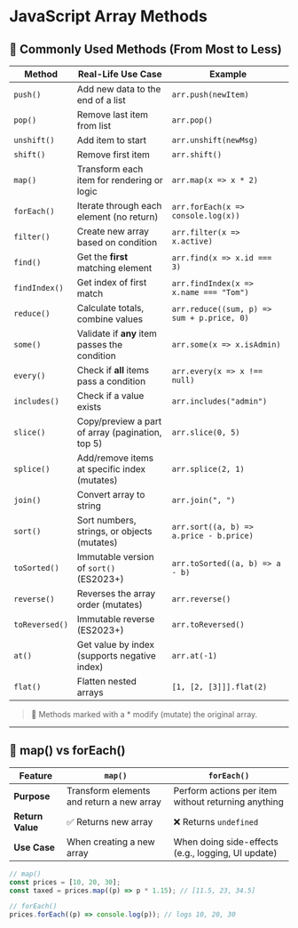 # JavaScript Array Methods

## 🚀 Commonly Used Methods (From Most to Less)

| **Method**     | **Real-Life Use Case**                           | **Example**                                |
| -------------- | ------------------------------------------------ | ------------------------------------------ |
| `push()`       | Add new data to the end of a list                | `arr.push(newItem)`                        |
| `pop()`        | Remove last item from list                       | `arr.pop()`                                |
| `unshift()`    | Add item to start                                | `arr.unshift(newMsg)`                      |
| `shift()`      | Remove first item                                | `arr.shift()`                              |
| `map()`        | Transform each item for rendering or logic       | `arr.map(x => x * 2)`                      |
| `forEach()`    | Iterate through each element (no return)         | `arr.forEach(x => console.log(x))`         |
| `filter()`     | Create new array based on condition              | `arr.filter(x => x.active)`                |
| `find()`       | Get the **first** matching element               | `arr.find(x => x.id === 3)`                |
| `findIndex()`  | Get index of first match                         | `arr.findIndex(x => x.name === "Tom")`     |
| `reduce()`     | Calculate totals, combine values                 | `arr.reduce((sum, p) => sum + p.price, 0)` |
| `some()`       | Validate if **any** item passes the condition    | `arr.some(x => x.isAdmin)`                 |
| `every()`      | Check if **all** items pass a condition          | `arr.every(x => x !== null)`               |
| `includes()`   | Check if a value exists                          | `arr.includes("admin")`                    |
| `slice()`      | Copy/preview a part of array (pagination, top 5) | `arr.slice(0, 5)`                          |
| `splice()`     | Add/remove items at specific index (mutates)     | `arr.splice(2, 1)`                         |
| `join()`       | Convert array to string                          | `arr.join(", ")`                           |
| `sort()`       | Sort numbers, strings, or objects (mutates)      | `arr.sort((a, b) => a.price - b.price)`    |
| `toSorted()`   | Immutable version of `sort()` (ES2023+)          | `arr.toSorted((a, b) => a - b)`            |
| `reverse()`    | Reverses the array order (mutates)               | `arr.reverse()`                            |
| `toReversed()` | Immutable reverse (ES2023+)                      | `arr.toReversed()`                         |
| `at()`         | Get value by index (supports negative index)     | `arr.at(-1)`                               |
| `flat()`       | Flatten nested arrays                            | `[1, [2, [3]]].flat(2)`                    |

> 🔹 Methods marked with a \* modify (mutate) the original array.

---

## 🔄 map() vs forEach()

| **Feature**      | **`map()`**                               | **`forEach()`**                                     |
| ---------------- | ----------------------------------------- | --------------------------------------------------- |
| **Purpose**      | Transform elements and return a new array | Perform actions per item without returning anything |
| **Return Value** | ✅ Returns new array                      | ❌ Returns `undefined`                              |
| **Use Case**     | When creating a new array                 | When doing side-effects (e.g., logging, UI update)  |

```js
// map()
const prices = [10, 20, 30];
const taxed = prices.map((p) => p * 1.15); // [11.5, 23, 34.5]

// forEach()
prices.forEach((p) => console.log(p)); // logs 10, 20, 30
```
